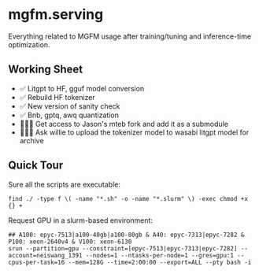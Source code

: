 # mgfm.serving

Everything related to MGFM usage after training/tuning and inference-time optimization.

## Working Sheet

* ✅ Litgpt to HF, gguf model conversion
* ✅ Rebuild HF tokenizer
* ✅ New version of sanity check
* ✅ Bnb, gptq, awq quantization 
* 🧑🏽‍💻 Get access to Jason's mteb fork and add it as a submodule
* 🧑🏽‍💻 Ask willie to upload the tokenizer model to wasabi litgpt model for archive 

## Quick Tour

Sure all the scripts are executable:
```shell
find ./ -type f \( -name "*.sh" -o -name "*.slurm" \) -exec chmod +x {} +
```

Request GPU in a slurm-based environment:
```shell
## A100: epyc-7513|a100-40gb|a100-80gb & A40: epyc-7313|epyc-7282 & P100: xeon-2640v4 & V100: xeon-6130
srun --partition=gpu --constraint=[epyc-7513|epyc-7313|epyc-7282] --account=neiswang_1391 --nodes=1 --ntasks-per-node=1 --gres=gpu:1 --cpus-per-task=16 --mem=128G --time=2:00:00 --export=ALL --pty bash -i
```
